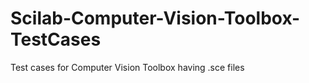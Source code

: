 # Scilab-Computer-Vision-Toolbox-TestCases
Test cases for Computer Vision Toolbox having .sce files
